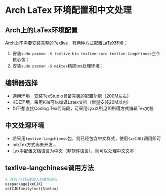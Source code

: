 # Arch LaTex 环境配置和中文处理

## Arch上的LaTex环境配置
Arch上不需要安装完整的Texlive，有两种方式配置LaTeX环境：
1. 安装`sudo pacman -S texlive-bin texlive-core texlive-langchinese`三个核心包；
2. 安装`sudo pacman -S miktex`精简tex处理环境；

## 编辑器选择
- 通用环境，安装TexStudio具备完善的配置功能（200M左右）
- KDE环境，采用Kile可以编译Latex文档（增量安装20M以内）
- 如不想直接Coding Tex代码段，可采用Lyx以所见即所得方式编辑Tex文档

## 中文处理环境
- 若采用`texlive-langchinese`包，则已经包含中文样式，使用`{xeCJK}`调用即可
- mikTex方式尚未开发...
- Lyx中配置文档语言为中文（非软件语言），则可以处理中文文本

## texlive-langchinese调用方法
``` tex
% 将以下代码段加入到属性部分
usepackage{xeCJK}
setCJKfamilyfont{SimSun}
```
